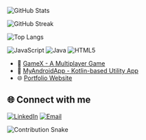 ![GitHub Stats](https://github-readme-stats.vercel.app/api?username=sanketpadgelwar&show_icons=true&theme=radical)

![GitHub Streak](https://github-readme-streak-stats.herokuapp.com/?user=sanketpadgelwar&theme=radical)

![Top Langs](https://github-readme-stats.vercel.app/api/top-langs/?username=sanketpadgelwar&layout=compact&theme=radical)

![JavaScript](https://img.shields.io/badge/-JavaScript-black?style=flat-square&logo=javascript)
![Java](https://img.shields.io/badge/-Java-black?style=flat-square&logo=java)
![HTML5](https://img.shields.io/badge/-HTML5-E34F26?style=flat-square&logo=html5&logoColor=white)


- 🔗 [GameX - A Multiplayer Game](https://github.com/sanketpadgelwar/gamex)
- 📱 [MyAndroidApp - Kotlin-based Utility App](https://github.com/sanketpadgelwar/myandroidapp)
- 🌐 [Portfolio Website](https://github.com/sanketpadgelwar/portfolio)

## 🌐 Connect with me

[![LinkedIn](https://img.shields.io/badge/LinkedIn-blue?style=flat&logo=linkedin&labelColor=blue)]([https://www.linkedin.com/in/sanketpadgelwar](https://www.linkedin.com/in/sanket-padgelwar/))
[![Email](https://img.shields.io/badge/Gmail-D14836?style=flat&logo=gmail&logoColor=white)](mailto:sanketpadgelwar39@gmail.com)

![Contribution Snake](https://raw.githubusercontent.com/sanketpadgelwar/sanketpadgelwar/output/github-contribution-grid-snake.svg)
